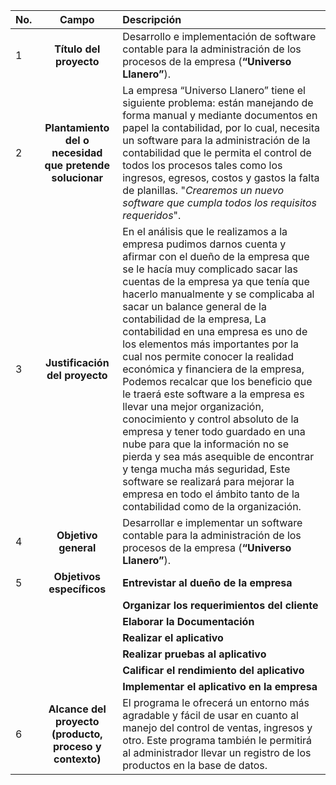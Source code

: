 | No. | Campo | Descripción | 
| :--- | :---: | :--- |
| 1 | **Título del proyecto** | Desarrollo e implementación de software contable para la administración de los procesos de la empresa (**“Universo Llanero”**). |
| 2 | **Plantamiento del o necesidad que pretende solucionar** |  La empresa “Universo Llanero” tiene el siguiente problema: están manejando de forma manual y mediante documentos en papel la contabilidad, por lo cual, necesita un software para la administración de la contabilidad que le permita el control de todos los procesos tales como los ingresos, egresos, costos y gastos la falta de planillas. "*Crearemos un nuevo software que cumpla todos los requisitos requeridos*". |
| 3 | **Justificación del proyecto** | En el análisis que le realizamos a la empresa pudimos darnos cuenta y afirmar con el dueño de la empresa que se le hacía muy complicado sacar las cuentas de la empresa ya que tenía que hacerlo manualmente y se complicaba al sacar un balance general de la contabilidad de la empresa, La contabilidad en una empresa es uno de los elementos más importantes por la cual nos permite conocer la realidad económica y financiera de la empresa, Podemos recalcar que los beneficio que le traerá este software a la empresa es llevar una mejor organización, conocimiento y control absoluto de la empresa y tener todo guardado en una nube para que la información no se pierda y sea más asequible de encontrar y tenga mucha más seguridad, Este software se realizará para mejorar la empresa en todo el ámbito tanto de la contabilidad como de la organización. |
| 4 | **Objetivo general** | Desarrollar e implementar un software contable para la administración de los procesos de la empresa (**“Universo Llanero”**). | 
| 5 | **Objetivos específicos** | **Entrevistar al dueño de la empresa** |
| |  | **Organizar los requerimientos del cliente** |
| |  | **Elaborar la Documentación** |
| |  | **Realizar el aplicativo** |
| |  | **Realizar pruebas al aplicativo** |
| |  | **Calificar el rendimiento del aplicativo** |
| |  | **Implementar el aplicativo en la empresa** |
| 6 | **Alcance del proyecto (producto, proceso y contexto)** | El programa le ofrecerá un entorno más agradable y fácil de usar en cuanto al manejo del control de ventas, ingresos y otro. Este programa también le permitirá al administrador llevar un registro de los productos en la base de datos. |
	
